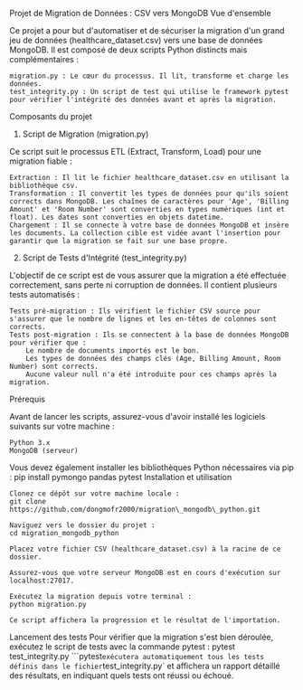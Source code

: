 Projet de Migration de Données : CSV vers MongoDB
Vue d'ensemble

Ce projet a pour but d'automatiser et de sécuriser la migration d'un grand jeu de données (healthcare_dataset.csv) vers une base de données MongoDB. Il est composé de deux scripts Python distincts mais complémentaires :

    migration.py : Le cœur du processus. Il lit, transforme et charge les données.
    test_integrity.py : Un script de test qui utilise le framework pytest pour vérifier l'intégrité des données avant et après la migration.

Composants du projet
1. Script de Migration (migration.py)

Ce script suit le processus ETL (Extract, Transform, Load) pour une migration fiable :

    Extraction : Il lit le fichier healthcare_dataset.csv en utilisant la bibliothèque csv.
    Transformation : Il convertit les types de données pour qu'ils soient corrects dans MongoDB. Les chaînes de caractères pour 'Age', 'Billing Amount' et 'Room Number' sont converties en types numériques (int et float). Les dates sont converties en objets datetime.
    Chargement : Il se connecte à votre base de données MongoDB et insère les documents. La collection cible est vidée avant l'insertion pour garantir que la migration se fait sur une base propre.

2. Script de Tests d'Intégrité (test_integrity.py)

L'objectif de ce script est de vous assurer que la migration a été effectuée correctement, sans perte ni corruption de données. Il contient plusieurs tests automatisés :

    Tests pré-migration : Ils vérifient le fichier CSV source pour s'assurer que le nombre de lignes et les en-têtes de colonnes sont corrects.
    Tests post-migration : Ils se connectent à la base de données MongoDB pour vérifier que :
        Le nombre de documents importés est le bon.
        Les types de données des champs clés (Age, Billing Amount, Room Number) sont corrects.
        Aucune valeur null n'a été introduite pour ces champs après la migration.

Prérequis

Avant de lancer les scripts, assurez-vous d'avoir installé les logiciels suivants sur votre machine :

    Python 3.x
    MongoDB (serveur)

Vous devez également installer les bibliothèques Python nécessaires via pip :
pip install pymongo pandas pytest
Installation et utilisation

    Clonez ce dépôt sur votre machine locale :
    git clone https://github.com/dongmofr2000/migration\_mongodb\_python.git

    Naviguez vers le dossier du projet :
    cd migration_mongodb_python

    Placez votre fichier CSV (healthcare_dataset.csv) à la racine de ce dossier.

    Assurez-vous que votre serveur MongoDB est en cours d'exécution sur localhost:27017.

    Exécutez la migration depuis votre terminal :
    python migration.py

    Ce script affichera la progression et le résultat de l'importation.

Lancement des tests
Pour vérifier que la migration s'est bien déroulée, exécutez le script de tests avec la commande pytest :
pytest test_integrity.py
```pytest` exécutera automatiquement tous les tests définis dans le fichier `test_integrity.py` et affichera un rapport détaillé des résultats, en indiquant quels tests ont réussi ou échoué.
